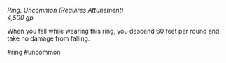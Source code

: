 *Ring, Uncommon (Requires Attunement)*  
*4,500 gp*

When you fall while wearing this ring, you descend 60 feet per round and take no damage from falling.

#ring #uncommon
